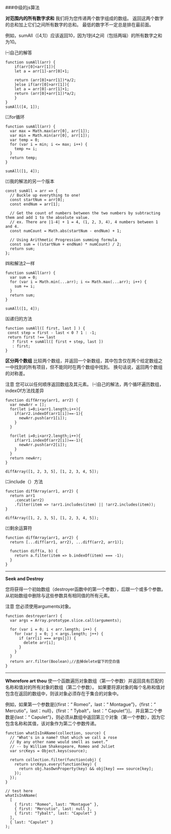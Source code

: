 ###中级的js算法

**对范围内的所有数字求和**
我们将为您传递两个数字组成的数组。 返回这两个数字的总和加上它们之间所有数字的总和。 最低的数字不一定总是排在最前面。

例如，sumAll（[4,1]）应该返回10，因为1到4之间（包括两端）的所有数字之和为10。

㈠自己的解答
```
function sumAll(arr) {
    if(arr[0]<arr[1]){
    let a = arr[1]-arr[0]+1;
   
    return (arr[0]+arr[1])*a/2; 
    }else if(arr[0]>arr[1]){
    let a = arr[0]-arr[1]+1;
    return (arr[0]+arr[1])*a/2; 
    }
}
sumAll([4, 1]);
```
㈡for循环
```
function sumAll(arr) {
  var max = Math.max(arr[0], arr[1]);
  var min = Math.min(arr[0], arr[1]);
  var temp = 0;
  for (var i = min; i <= max; i++) {
    temp += i;
  }
  return temp;
}

sumAll([1, 4]);
```
㈢我的解法的另一个版本
```
const sumAll = arr => {
  // Buckle up everything to one!
  const startNum = arr[0];
  const endNum = arr[1];

  // Get the count of numbers between the two numbers by subtracting them and add 1 to the absolute value.
  // ex. There are |1-4| + 1 = 4, (1, 2, 3, 4), 4 numbers between 1 and 4.
  const numCount = Math.abs(startNum - endNum) + 1;

  // Using Arithmetic Progression summing formula
  const sum = ((startNum + endNum) * numCount) / 2;
  return sum;
};
```
㈣和解法2一样
```
function sumAll(arr) {
  var sum = 0;
  for (var i = Math.min(...arr); i <= Math.max(...arr); i++) {
    sum += i;
  }
  return sum;
}

sumAll([1, 4]);
```
㈤递归的方法
```
function sumAll([ first, last ] ) {
 const step = first - last < 0 ? 1 : -1;
 return first !== last
   ? first + sumAll([ first + step, last ])
   : first;
}
```
**区分两个数组**
比较两个数组，并返回一个新数组，其中包含仅在两个给定数组之一中找到的所有项目，但不能同时在两个数组中找到。 换句话说，返回两个数组的对称差。

注意
您可以以任何顺序返回数组及其元素。
㈠自己的解法，两个循环遍历数组，indexOf方法找差异
```
function diffArray(arr1, arr2) {
  var newArr = [];
  for(let i=0;i<arr1.length;i++){
    if(arr2.indexOf(arr1[i])==-1){
      newArr.push(arr1[i]);
    }
  }
  
  for(let i=0;i<arr2.length;i++){
    if(arr1.indexOf(arr2[i])==-1){
      newArr.push(arr2[i]);
    }
  }
  return newArr;
}

diffArray([1, 2, 3, 5], [1, 2, 3, 4, 5]);
```
㈡include（）方法
```
function diffArray(arr1, arr2) {
  return arr1
    .concat(arr2)
    .filter(item => !arr1.includes(item) || !arr2.includes(item));
}

diffArray([1, 2, 3, 5], [1, 2, 3, 4, 5]);
```
㈢剩余运算符
```
function diffArray(arr1, arr2) {
  return [...diff(arr1, arr2), ...diff(arr2, arr1)];

  function diff(a, b) {
    return a.filter(item => b.indexOf(item) === -1);
  }
}
```
---
**Seek and Destroy**

您将获得一个初始数组（destroyer函数中的第一个参数），后跟一个或多个参数。 从初始数组中删除与这些参数具有相同值的所有元素。

注意
您必须使用arguments对象。
```
function destroyer(arr) {
  var args = Array.prototype.slice.call(arguments);

  for (var i = 0; i < arr.length; i++) {
    for (var j = 0; j < args.length; j++) {
      if (arr[i] === args[j]) {
        delete arr[i];
      }
    }
  }
  return arr.filter(Boolean);//去掉delete留下的空白值
}
```
---
**Wherefore art thou**
使一个函数遍历对象数组（第一个参数）并返回具有匹配的名称和值对的所有对象的数组（第二个参数）。 如果要将源对象的每个名称和值对包含在返回的数组中，则该对象必须存在于集合的对象中。

例如，如果第一个参数是[{first：“ Romeo”，last：“ Montague”}，{first：“ Mercutio”，last：null}，{first：“ Tybalt”，last：“ Capulet”}]， 并且第二个参数是{last：“ Capulet”}，则必须从数组中返回第三个对象（第一个参数），因为它包含名称和其值，该对象作为第二个参数传递。
```
function whatIsInAName(collection, source) {
  // "What's in a name? that which we call a rose
  // By any other name would smell as sweet.”
  // -- by William Shakespeare, Romeo and Juliet
  var srcKeys = Object.keys(source);

  return collection.filter(function(obj) {
    return srcKeys.every(function(key) {
      return obj.hasOwnProperty(key) && obj[key] === source[key];
    });
  });
}

// test here
whatIsInAName(
  [
    { first: "Romeo", last: "Montague" },
    { first: "Mercutio", last: null },
    { first: "Tybalt", last: "Capulet" }
  ],
  { last: "Capulet" }
);
```
































